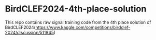 # BirdCLEF2024-4th-place-solution
This repo contains raw signal training code from the 4th place solution of BirdCLEF2024(https://www.kaggle.com/competitions/birdclef-2024/discussion/511845)
